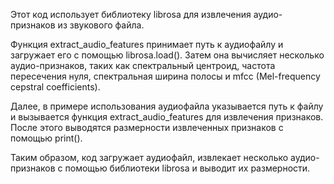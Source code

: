 Этот код использует библиотеку librosa для извлечения аудио-признаков из звукового файла.

Функция extract_audio_features принимает путь к аудиофайлу и загружает его с помощью librosa.load(). Затем она вычисляет несколько аудио-признаков, таких как спектральный центроид, частота пересечения нуля, спектральная ширина полосы и mfcc (Mel-frequency cepstral coefficients).

Далее, в примере использования аудиофайла указывается путь к файлу и вызывается функция extract_audio_features для извлечения признаков. После этого выводятся размерности извлеченных признаков с помощью print().

Таким образом, код загружает аудиофайл, извлекает несколько аудио-признаков с помощью библиотеки librosa и выводит их размерности.
